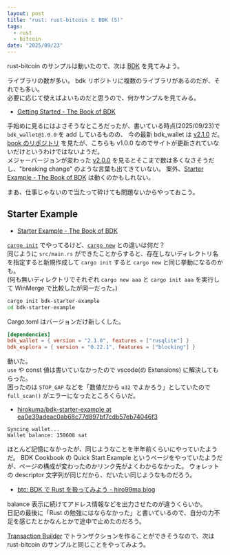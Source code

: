 ```yaml
---
layout: post
title: "rust: rust-bitcoin と BDK (5)"
tags:
  - rust
  - bitcoin
date: "2025/09/23"
---
```


rust-bitcoin のサンプルは動いたので、次は [BDK](https://github.com/bitcoindevkit) を見てみよう。

ライブラリの数が多い。
bdk リポジトリに複数のライブラリがあるのだが、それでも多い。  
必要に応じて使えばよいものだと思うので、何かサンプルを見てみる。

* [Getting Started - The Book of BDK](https://bookofbdk.com/getting-started/getting-started/)

手始めに見るにはよさそうなところだったが、書いている時点(2025/09/23)で `bdk_wallet@1.0.0` を add しているものの、
今の最新 bdk_wallet は [v2.1.0](https://github.com/bitcoindevkit/bdk_wallet/releases/tag/wallet-2.1.0) だ。  
[book のリポジトリ](https://github.com/bitcoindevkit/book-of-bdk/tree/3a0832dde2e130fd048e8f3af7534812aaa865f9/docs/getting-started) を見たが、こちらも v1.0.0 なのでサイトが更新されていないだけというわけではないようだ。  
メジャーバージョンが変わった [v2.0.0](https://github.com/bitcoindevkit/bdk_wallet/releases/tag/wallet-2.0.0) を見るとそこまで数は多くなさそうだし、"breaking change" のような言葉も出てきていない。
案外、[Starter Example - The Book of BDK](https://bookofbdk.com/cookbook/starter-example/) は動くのかもしれない。

まあ、仕事じゃないので当たって砕けても問題ないからやっておこう。

## Starter Example

* [Starter Example - The Book of BDK](https://bookofbdk.com/cookbook/starter-example/)

[`cargo init`](https://doc.rust-lang.org/cargo/commands/cargo-init.html) でやってるけど、[`cargo new`](https://doc.rust-lang.org/cargo/commands/cargo-new.html) との違いは何だ？  
同じように `src/main.rs` ができたことからすると、存在しないディレクトリ名を指定すると新規作成して `cargo init` すると `cargo new` と同じ挙動になるのかも。  
(何も無いディレクトリでそれぞれ `cargo new aaa` と `cargo init aaa` を実行して WinMerge で比較したが同一だった。)

```bash
cargo init bdk-starter-example
cd bdk-starter-example
```

Cargo.toml はバージョンだけ新しくした。

```toml
[dependencies]
bdk_wallet = { version = "2.1.0", features = ["rusqlite"] }
bdk_esplora = { version = "0.22.1", features = ["blocking"] }
```

動いた。  
`use` や const 値は書いていなかったので vscode(の Extensions) に解決してもらった。  
困ったのは `STOP_GAP` などを「数値だから `u32` でよかろう」としていたので `full_scan()` がエラーになったところくらいだ。

* [hirokuma/bdk-starter-example at ea0e39adeac0ab68c77d897bf7cdb57eb74046f3](https://github.com/hirokuma/bdk-starter-example/tree/ea0e39adeac0ab68c77d897bf7cdb57eb74046f3)

```log
Syncing wallet...
Wallet balance: 150608 sat
```

ほとんど記憶になかったが、同じようなことを半年前くらいにやっていたようだ。
BDK Cookbook の Quick Start Example というページをやっていたようだが、ページの構成が変わったのかリンク先がよくわからなかった。
ウォレットの descriptor 文字列が同じだから、だいたい同じようなものだろう。

* [btc: BDK で Rust を扱ってみよう - hiro99ma blog](https://blog.hirokuma.work/2025/03/20250304-btc.html)

balance 表示に続けてアドレス情報などを出力させたのが違うくらいか。  
日記の最後に「Rust の勉強にはならなかった」と書いているので、自分の力不足を感じたとかなんとかで途中で止めたのだろう。

[Transaction Builder](https://bookofbdk.com/cookbook/transactions/transaction-builder/) でトランザクションを作ることができそうなので、次は rust-bitcoin のサンプルと同じことをやってみよう。
